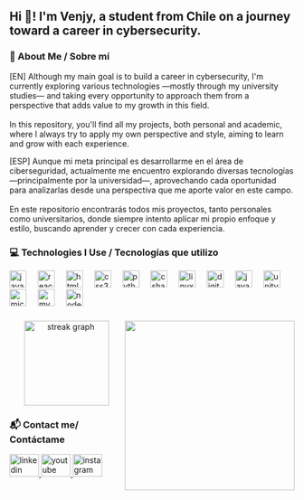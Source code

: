 <h2 align="left">Hi 👋! I'm Venjy, a student from Chile on a journey toward a career in cybersecurity.</h2>

###

<!-- SOBRE MÍ -->
<h3 align="left">🧠 About Me / Sobre mí</h3>

<p align="left">
  [EN] Although my main goal is to build a career in cybersecurity, I'm currently exploring various technologies —mostly through my university studies— and taking every opportunity to approach them from a perspective that adds value to my growth in this field.<br><br>
  In this repository, you'll find all my projects, both personal and academic, where I always try to apply my own perspective and style, aiming to learn and grow with each experience.
</p>

<p align="left">
  [ESP] Aunque mi meta principal es desarrollarme en el área de ciberseguridad, actualmente me encuentro explorando diversas tecnologías —principalmente por la universidad—, aprovechando cada oportunidad para analizarlas desde una perspectiva que me aporte valor en este campo.<br><br>
  En este repositorio encontrarás todos mis proyectos, tanto personales como universitarios, donde siempre intento aplicar mi propio enfoque y estilo, buscando aprender y crecer con cada experiencia.
</p>

###

<!-- TECNOLOGÍAS -->
<h3 align="left">💻 Technologies I Use / Tecnologías que utilizo</h3>

<div align="left">
  <img src="https://cdn.jsdelivr.net/gh/devicons/devicon/icons/javascript/javascript-original.svg" height="30" alt="javascript logo"  />
  <img width="12" />
  <img src="https://cdn.jsdelivr.net/gh/devicons/devicon/icons/react/react-original.svg" height="30" alt="react logo"  />
  <img width="12" />
  <img src="https://cdn.jsdelivr.net/gh/devicons/devicon/icons/html5/html5-original.svg" height="30" alt="html5 logo"  />
  <img width="12" />
  <img src="https://cdn.jsdelivr.net/gh/devicons/devicon/icons/css3/css3-original.svg" height="30" alt="css3 logo"  />
  <img width="12" />
  <img src="https://cdn.jsdelivr.net/gh/devicons/devicon/icons/python/python-original.svg" height="30" alt="python logo"  />
  <img width="12" />
  <img src="https://cdn.jsdelivr.net/gh/devicons/devicon/icons/csharp/csharp-original.svg" height="30" alt="csharp logo"  />
  <img width="12" />
  <img src="https://cdn.jsdelivr.net/gh/devicons/devicon/icons/linux/linux-original.svg" height="30" alt="linux logo"  />
  <img width="12" />
  <img src="https://cdn.jsdelivr.net/gh/devicons/devicon/icons/digitalocean/digitalocean-original.svg" height="30" alt="digitalocean logo"  />
  <img width="12" />
  <img src="https://cdn.jsdelivr.net/gh/devicons/devicon/icons/java/java-original.svg" height="30" alt="java logo"  />
  <img width="12" />
  <img src="https://cdn.jsdelivr.net/gh/devicons/devicon/icons/unity/unity-original.svg" height="30" alt="unity logo"  />
  <img width="12" />
  <img src="https://cdn.jsdelivr.net/gh/devicons/devicon/icons/microsoftsqlserver/microsoftsqlserver-plain.svg" height="30" alt="microsoftsqlserver logo"  />
  <img width="12" />
  <img src="https://cdn.jsdelivr.net/gh/devicons/devicon/icons/mysql/mysql-original.svg" height="30" alt="mysql logo"  />
  <img width="12" />
  <img src="https://cdn.jsdelivr.net/gh/devicons/devicon/icons/nodejs/nodejs-original.svg" height="30" alt="nodejs logo"  />
</div>

###


<img align="right" height="300" src="https://media1.tenor.com/m/PuQpMLM0PwwAAAAd/cat-work-in-progress.gif"  />

###


<div align="center">
  <img src="https://streak-stats.demolab.com?user=Venjyy&locale=en&mode=daily&theme=dracula&hide_border=false&border_radius=5&order=3" height="150" alt="streak graph"  />
</div>

###


<h3 align="left">📬 Contact me/ Contáctame</h3>

<div align="left">
  <a href="https://www.linkedin.com/in/benjamin-flores-aa59112b5/" target="_blank">
    <img src="https://raw.githubusercontent.com/maurodesouza/profile-readme-generator/master/src/assets/icons/social/linkedin/default.svg" width="52" height="40" alt="linkedin logo"  />
  </a>
  <a href="https://www.youtube.com/@1venjy" target="_blank">
    <img src="https://raw.githubusercontent.com/maurodesouza/profile-readme-generator/master/src/assets/icons/social/youtube/default.svg" width="52" height="40" alt="youtube logo"  />
  </a>
  <a href="https://www.instagram.com/1venjy/" target="_blank">
    <img src="https://raw.githubusercontent.com/maurodesouza/profile-readme-generator/master/src/assets/icons/social/instagram/default.svg" width="52" height="40" alt="instagram logo"  />
  </a>
</div>
